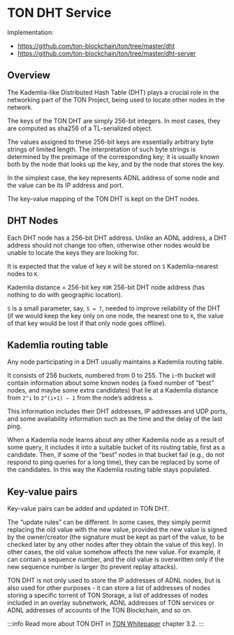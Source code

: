 # TON DHT Service

Implementation:
* https://github.com/ton-blockchain/ton/tree/master/dht
* https://github.com/ton-blockchain/ton/tree/master/dht-server

## Overview

The Kademlia-like Distributed Hash Table (DHT) plays a crucial role in the networking part of the TON Project, being used to locate other nodes in the network.

The keys of the TON DHT are simply 256-bit integers. In most cases, they are computed as sha256 of a TL-serialized object.

The values assigned to these 256-bit keys are essentially arbitrary byte strings of limited length. The interpretation of
such byte strings is determined by the preimage of the corresponding key; it
is usually known both by the node that looks up the key, and by the node
that stores the key.

In the simplest case, the key represents ADNL address of some node and the value can be its IP address and port.

The key-value mapping of the TON DHT is kept on the DHT nodes.

## DHT Nodes

Each DHT node has a 256-bit DHT address. Unlike an ADNL address, a DHT address should not change too often, otherwise other nodes would be unable to locate the keys they are looking for.

It is expected that the value of key `K` will be stored on `S` Kademlia-nearest nodes to `K`.

Kademlia distance = 256-bit key `XOR` 256-bit DHT node address (has nothing to do with geographic location).

`S` is a small parameter, say, `S = 7`, needed to improve reliability of
the DHT (if we would keep the key only on one node, the nearest one to `K`,
the value of that key would be lost if that only node goes offline).

## Kademlia routing table

Any node participating in a DHT usually maintains a Kademlia routing table.

It consists of 256 buckets, numbered from 0 to 255. The `i`-th
bucket will contain information about some known nodes (a fixed number
of “best” nodes, and maybe some extra candidates) that lie at a Kademlia
distance from `2^i` to `2^(i+1) − 1` from the node’s address `a`.

This information includes their DHT addresses, IP addresses and UDP ports, and
some availability information such as the time and the delay of the last ping.

When a Kademlia node learns about any other Kademlia node as a result
of some query, it includes it into a suitable bucket of its routing table, first
as a candidate. Then, if some of the “best” nodes in that bucket fail (e.g., do
not respond to ping queries for a long time), they can be replaced by some
of the candidates. In this way the Kademlia routing table stays populated.

## Key-value pairs

Key-value pairs can be added and updated in TON DHT.

The “update rules” can  be different. In some cases, they simply
permit replacing the old value with the new value, provided the new value
is signed by the owner/creator (the signature must be kept as part of the value, to
be checked later by any other nodes after they obtain the value of this key).
In other cases, the old value somehow affects the new value. For example, it
can contain a sequence number, and the old value is overwritten only if the
new sequence number is larger (to prevent replay attacks).

TON DHT is not only used to store the IP addresses of ADNL nodes, but is also used for other purposes - it can store a list of addresses of nodes storing a specific torrent of TON Storage, a list of addresses of nodes included in an overlay subnetwork, ADNL addresses of TON services or ADNL addresses of accounts of the TON Blockchain, and so on.

:::info
Read more about TON DHT in [TON Whitepaper](https://ton.org/docs/ton.pdf) chapter 3.2.
:::